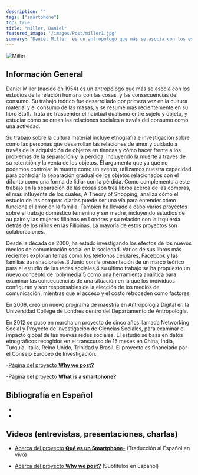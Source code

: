 ```yaml
---
description: ""
tags: ["smartphone"]
toc: true
title: "Miller, Daniel"
featured_image: '/images/Post/miller1.jpg'
summary: "Daniel Miller  es un antropólogo que más se asocia con los estudios de la relación humana con las cosas, y las consecuencias del consumo."
---
```


![Miller](../../images/Post/miller2.jpg)


## Información General

Daniel Miller (nacido en 1954) es un antropólogo que más se asocia con los estudios de la relación humana con las cosas, y las consecuencias del consumo. Su trabajo teórico fue desarrollado por primera vez en la cultura material y el consumo de las masas, y se resume más recientemente en su libro Stuff. Trata de trascender el habitual dualismo entre sujeto y objeto, y estudiar cómo se crean las relaciones sociales a través del consumo como una actividad.

Su trabajo sobre la cultura material incluye etnografía e investigación sobre cómo las personas que desarrollan las relaciones de amor y cuidado a través de la adquisición de objetos en tiendas y cómo hacer frente a los problemas de la separación y la pérdida, incluyendo la muerte a través de su retención y la venta de los objetos. Él argumenta que ya que no podemos controlar la muerte como un evento, utilizamos nuestra capacidad para controlar la separación gradual de los objetos relacionados con el difunto como una forma de lidiar con la pérdida. Como complemento a este trabajo en la separación de las cosas son tres libros acerca de las compras, el más influyente de los cuales, A Theory of Shopping, analiza cómo el estudio de las compras diarias puede ser una vía para entender cómo funciona el amor en la familia. También ha llevado a cabo varios proyectos sobre el trabajo doméstico femenino y ser madre, incluyendo estudios de au pairs y las mujeres filipinas en Londres y su relación con la izquierda detrás de los niños en las Filipinas. La mayoría de estos proyectos son colaboraciones.

Desde la década de 2000, ha estado investigando los efectos de los nuevos medios de comunicación social en la sociedad. Varios de sus libros más recientes exploran temas como los teléfonos celulares, Facebook​ y las familias transnacionales.3​ Junto con la presentación de un marco teórico para el estudio de las redes sociales,4​ su último trabajo se ha propuesto un nuevo concepto de 'polymedia'5​ como una herramienta analítica para examinar las consecuencias de una situación en la que los individuos configuran y son responsables de la elección de los medios de comunicación, mientras que el acceso y el costo retroceden como factores.

En 2009, creó un nuevo programa de maestría en Antropología Digital en la Universidad College de Londres dentro del Departamento de Antropología.

En 2012 se puso en marcha un proyecto de cinco años llamada Networking Social y Proyecto de Investigación de Ciencias Sociales, para examinar el impacto global de las nuevas redes sociales. El estudio se basa en datos etnográficos recogidos en el transcurso de 15 meses en China, India, Turquía, Italia, Reino Unido, Trinidad y Brasil. El proyecto es financiado por el Consejo Europeo de Investigación.

-[Página del proyecto **Why we post?**](https://www.ucl.ac.uk/why-we-post)

-[Página del proyecto **What is a smartphone?**](https://blogs.ucl.ac.uk/assa/2018/06/01/what-is-a-smartphone/)

## Bibliografía en Español 
- 
- 

## Videos (entrevistas, presentaciones, charlas)

- [Acerca del proyecto **Qué es un Smartphone**-](https://www.youtube.com/watch?v=8-otfr28JKA) (Traducción al Español en vivo)

- [Acerca del proyecto **Why we post?**](https://www.youtube.com/watch?v=XIRi4gg40k4) (Subtítulos en Español)
